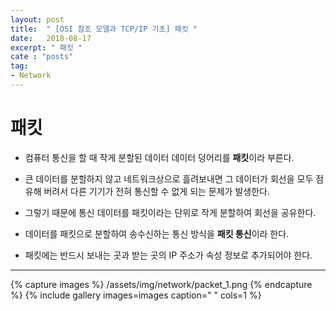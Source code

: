 ```yaml
---
layout: post
title:  " [OSI 참조 모델과 TCP/IP 기초] 패킷 "
date:   2018-08-17
excerpt: " 패킷 "
cate : "posts"
tag:
- Network
---
```


# 패킷

* 컴퓨터 통신을 할 때 작게 분할된 데이터 데이터 덩어리를 <b>패킷</b>이라 부른다.

* 큰 데이터를 분할하지 않고 네트워크상으로 흘려보내면 그 데이터가 회선을 모두 점유해 버려서 다른 기기가 전혀 통신할 수 없게 되는 문제가 발생한다.

* 그렇기 때문에 통신 데이터를 패킷이라는 단위로 작게 분할하여 회선을 공유한다.

* 데이터를 패킷으로 분할하여 송수신하는 통신 방식을 <b>패킷 통신</b>이라 한다.

* 패킷에는 반드시 보내는 곳과 받는 곳의 IP 주소가 속성 정보로 추가되어야 한다.

---

{% capture images %}
    /assets/img/network/packet_1.png
{% endcapture %}
{% include gallery images=images caption=" " cols=1 %}

